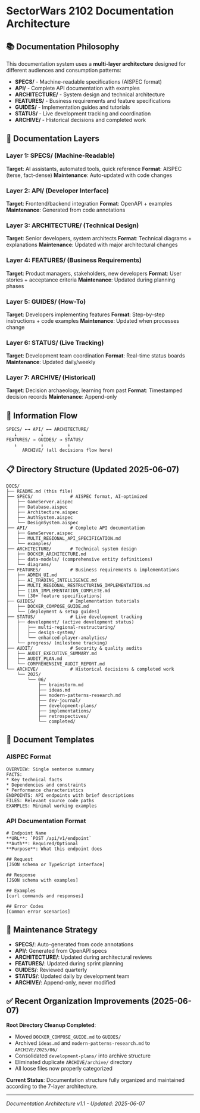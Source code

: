 # SectorWars 2102 Documentation Architecture

## 📚 Documentation Philosophy

This documentation system uses a **multi-layer architecture** designed for different audiences and consumption patterns:

- **SPECS/** - Machine-readable specifications (AISPEC format) 
- **API/** - Complete API documentation with examples
- **ARCHITECTURE/** - System design and technical architecture
- **FEATURES/** - Business requirements and feature specifications  
- **GUIDES/** - Implementation guides and tutorials
- **STATUS/** - Live development tracking and coordination
- **ARCHIVE/** - Historical decisions and completed work

## 🎯 Documentation Layers

### Layer 1: SPECS/ (Machine-Readable)
**Target**: AI assistants, automated tools, quick reference
**Format**: AISPEC (terse, fact-dense)
**Maintenance**: Auto-updated with code changes

### Layer 2: API/ (Developer Interface)
**Target**: Frontend/backend integration
**Format**: OpenAPI + examples
**Maintenance**: Generated from code annotations

### Layer 3: ARCHITECTURE/ (Technical Design)
**Target**: Senior developers, system architects
**Format**: Technical diagrams + explanations
**Maintenance**: Updated with major architectural changes

### Layer 4: FEATURES/ (Business Requirements)
**Target**: Product managers, stakeholders, new developers
**Format**: User stories + acceptance criteria
**Maintenance**: Updated during planning phases

### Layer 5: GUIDES/ (How-To)
**Target**: Developers implementing features
**Format**: Step-by-step instructions + code examples
**Maintenance**: Updated when processes change

### Layer 6: STATUS/ (Live Tracking)
**Target**: Development team coordination
**Format**: Real-time status boards
**Maintenance**: Updated daily/weekly

### Layer 7: ARCHIVE/ (Historical)
**Target**: Decision archaeology, learning from past
**Format**: Timestamped decision records
**Maintenance**: Append-only

## 🔄 Information Flow

```
SPECS/ ←→ API/ ←→ ARCHITECTURE/
   ↓         ↓         ↓
FEATURES/ → GUIDES/ → STATUS/
   ↓         ↓         ↓
      ARCHIVE/ (all decisions flow here)
```

## 📋 Directory Structure (Updated 2025-06-07)

```
DOCS/
├── README.md (this file)
├── SPECS/              # AISPEC format, AI-optimized
│   ├── GameServer.aispec
│   ├── Database.aispec
│   ├── Architecture.aispec
│   ├── AuthSystem.aispec
│   └── DesignSystem.aispec
├── API/                # Complete API documentation  
│   ├── GameServer.aispec
│   ├── MULTI_REGIONAL_API_SPECIFICATION.md
│   └── examples/
├── ARCHITECTURE/       # Technical system design
│   ├── DOCKER_ARCHITECTURE.md
│   ├── data-models/ (comprehensive entity definitions)
│   └── diagrams/
├── FEATURES/           # Business requirements & implementations
│   ├── ADMIN_UI.md
│   ├── AI_TRADING_INTELLIGENCE.md
│   ├── MULTI_REGIONAL_RESTRUCTURING_IMPLEMENTATION.md
│   ├── I18N_IMPLEMENTATION_COMPLETE.md
│   └── [30+ feature specifications]
├── GUIDES/             # Implementation tutorials
│   ├── DOCKER_COMPOSE_GUIDE.md
│   └── [deployment & setup guides]
├── STATUS/             # Live development tracking
│   ├── development/ (active development status)
│   │   ├── multi-regional-restructuring/
│   │   ├── design-system/
│   │   └── enhanced-player-analytics/
│   └── progress/ (milestone tracking)
├── AUDIT/              # Security & quality audits
│   ├── AUDIT_EXECUTIVE_SUMMARY.md
│   ├── AUDIT_PLAN.md
│   └── COMPREHENSIVE_AUDIT_REPORT.md
└── ARCHIVE/            # Historical decisions & completed work
    └── 2025/
        └── 06/
            ├── brainstorm.md
            ├── ideas.md
            ├── modern-patterns-research.md
            ├── dev-journal/
            ├── development-plans/
            ├── implementations/
            ├── retrospectives/
            └── completed/
```

## 🎨 Document Templates

### AISPEC Format
```
OVERVIEW: Single sentence summary
FACTS: 
* Key technical facts
* Dependencies and constraints
* Performance characteristics
ENDPOINTS: API endpoints with brief descriptions
FILES: Relevant source code paths
EXAMPLES: Minimal working examples
```

### API Documentation Format
```
# Endpoint Name
**URL**: `POST /api/v1/endpoint`
**Auth**: Required/Optional
**Purpose**: What this endpoint does

## Request
[JSON schema or TypeScript interface]

## Response
[JSON schema with examples]

## Examples
[curl commands and responses]

## Error Codes
[Common error scenarios]
```

## 🔧 Maintenance Strategy

- **SPECS/**: Auto-generated from code annotations
- **API/**: Generated from OpenAPI specs
- **ARCHITECTURE/**: Updated during architectural reviews
- **FEATURES/**: Updated during sprint planning
- **GUIDES/**: Reviewed quarterly
- **STATUS/**: Updated daily by development team
- **ARCHIVE/**: Append-only, never modified

## ✅ Recent Organization Improvements (2025-06-07)

**Root Directory Cleanup Completed**:
- Moved `DOCKER_COMPOSE_GUIDE.md` to `GUIDES/`
- Archived `ideas.md` and `modern-patterns-research.md` to `ARCHIVE/2025/06/`
- Consolidated `development-plans/` into archive structure
- Eliminated duplicate `ARCHIVE/archive/` directory
- All loose files now properly categorized

**Current Status**: Documentation structure fully organized and maintained according to the 7-layer architecture.

---
*Documentation Architecture v1.1 - Updated: 2025-06-07*